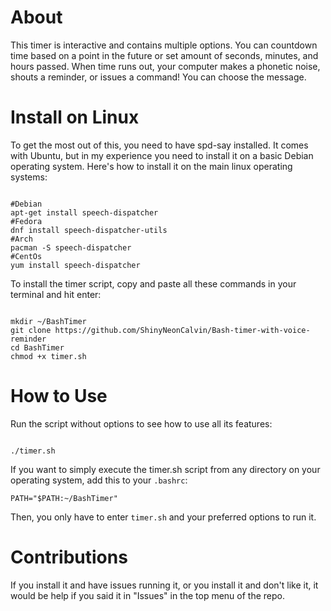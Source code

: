 # About

This timer is interactive and contains multiple options. You can countdown time based on a point in the future or
set amount of seconds, minutes, and hours passed. When time
runs out, your computer makes a phonetic noise, shouts
a reminder, or issues a command! You can choose the
message. 

# Install on Linux

To get the most out of this, you need to have spd-say
installed. It comes with Ubuntu, but in my experience you need
to install it on a basic Debian operating system. Here's how to install
it on the main linux operating systems:
<pre><code>
#Debian
apt-get install speech-dispatcher
#Fedora
dnf install speech-dispatcher-utils
#Arch
pacman -S speech-dispatcher
#CentOs
yum install speech-dispatcher
</pre></code>

To install the timer script, copy and paste all these commands in your terminal and hit enter:

<pre><code>
mkdir ~/BashTimer
git clone https://github.com/ShinyNeonCalvin/Bash-timer-with-voice-reminder
cd BashTimer
chmod +x timer.sh
</pre></code>
# How to Use

Run the script without options to see how to use all its features:

<pre><code>
./timer.sh
</pre></code>

If you want to simply execute the timer.sh script from any directory on your operating system, add this to your `.bashrc`:

`PATH="$PATH:~/BashTimer"`

Then, you only have to enter `timer.sh` and your preferred options to run it.

# Contributions

If you install it and have issues running it, or you install it and don't like it, it would be
help if you said it in "Issues" in the top menu of the repo.
